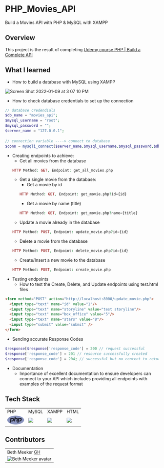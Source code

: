 # PHP_Movies_API
Build a Movies API with PHP & MySQL with XAMPP

## Overview
This project is the result of completing [Udemy course PHP | Build a Complete API](https://www.udemy.com/course/create-apis-in-php/)

## What I learned
  * How to build a database with MySQL using XAMPP
<img width="1066" alt="Screen Shot 2022-01-09 at 3 07 10 PM" src="https://user-images.githubusercontent.com/76264735/148702986-82dd6267-3c2b-41a5-9890-bc58af0914ba.png">
  
  * How to check database credentials to set up the connection
```php
// database credendials
$db_name = "movies_api";
$mysql_username = "root";
$mysql_password = "";
$server_name = "127.0.0.1";

// connection variable ----> connect to database
$conn = mysqli_connect($server_name,$mysql_username,$mysql_password,$db_name);
```
  * Creating endpoints to achieve:
    * Get all movies from the database
    ```php
    HTTP Method: GET, Endpoint: get_all_movies.php
    ```
    * Get a single movie from the database:
      * Get a movie by id
      ```php
      HTTP Method: GET, Endpoint: get_movie.php?id={id}
      ```
      * Get a movie by name (title)
      ```php
      HTTP Method: GET, Endpoint: get_movie.php?name={title}
      ```
    * Update a movie already in the database
    ```php
    HTTP Method: POST, Endpoint: update_movie.php?id={id}
    ```
    * Delete a movie from the database
    ```php
    HTTP Method: POST, Endpoint: delete_movie.php?id={id}
    ```
    * Create/Insert a new movie to the database
    ```php
    HTTP Method: POST, Endpoint: create_movie.php
    ```
  * Testing endpoints
    * How to test the Create, Delete, and Update endpoints using test.html files
```html
<form method="POST" action="http://localhost:8000/update_movie.php">
  <input type="text" name="id" value="1"/>
  <input type="text" name="storyline" value="test storyline"/>
  <input type="text" name="box_office" value="5"/>
  <input type="text" name="stars" value="8"/>
  <input type="submit" value="submit" />
</form>
```
  * Sending accurate Response Codes
```php
$response[$response['response_code'] = 200 // request successful
$response['response_code'] = 201 // resource successfully created
$response['response_code'] = 204; // successful but no content to return (ex: delete movie)
```
  * Documentation
    * Importance of excellent documentation to ensure developers can connect to your API which includes providing 
all endpoints with examples of the request format

## Tech Stack
<table>
  <tr>
    <td>PHP</td>
    <td>MySQL</td>
    <td>XAMPP</td>
    <td>HTML</td>
  </tr>
  <tr>
    <td><img width="55" src="https://raw.githubusercontent.com/gilbarbara/logos/master/logos/php.svg"/></td> 
    <td><img width="55" src="https://raw.githubusercontent.com/gilbarbara/logos/master/logos/mysql.svg"/></td>
    <td><img width="55" src="https://raw.githubusercontent.com/gilbarbara/logos/master/logos/xampp.svg"/></td>  
    <td><img width="55" src="https://raw.githubusercontent.com/gilbarbara/logos/master/logos/html-5.svg"/></td>
  </tr>
</table>

## Contributors
<table>
  <tr>
   <td> Beth Meeker <a href="https://github.com/meekb">GH</td>
  </tr>
  </tr>
    <td><img src="https://avatars.githubusercontent.com/u/76264735?v=4" alt="Beth Meeker avatar"
    width="150" height="auto" /></td>
  </tr>
</table>
